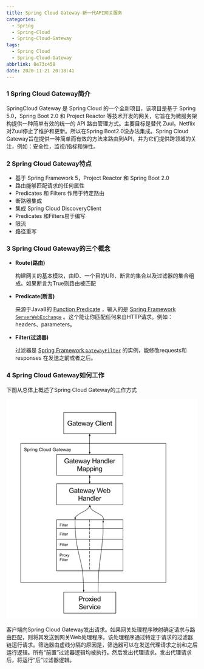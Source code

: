 ```yaml
---
title: Spring Cloud Gateway-新一代API网关服务
categories:
  - Spring
  - Spring-Cloud
  - Spring-Cloud-Gateway
tags:
  - Spring Cloud
  - Spring-Cloud-Gateway
abbrlink: 8e73c458
date: 2020-11-21 20:18:41
---
```


### 1 Spring Cloud Gateway简介

SpringCloud Gateway 是 Spring Cloud 的一个全新项目，该项目是基于 Spring 5.0，Spring Boot 2.0 和 Project Reactor 等技术开发的网关，它旨在为微服务架构提供一种简单有效的统一的 API 路由管理方式。主要目标是替代 Zuul。Netflix对Zuul停止了维护和更新。所以在Spring Boot2.0没办法集成。Spring Cloud Gateway旨在提供一种简单而有效的方法来路由到API，并为它们提供跨领域的关注，例如：安全性，监视/指标和弹性。 

### 2 Spring Cloud Gateway特点

- 基于 Spring Framework 5，Project Reactor 和 Spring Boot 2.0
- 路由能够匹配请求的任何属性
- Predicates 和 Filters 作用于特定路由
- 断路器集成
- 集成 Spring Cloud DiscoveryClient
-  Predicates 和Filters易于编写
- 限流
- 路径重写

### 3 Spring Cloud Gateway的三个概念

- **Route(路由)**

  构建网关的基本模块，由ID、一个目的URI、断言的集合以及过滤器的集合组成。如果断言为True则路由被匹配

- **Predicate(断言)**

  来源于Java8的 [Function Predicate](https://docs.oracle.com/javase/8/docs/api/java/util/function/Predicate.html) ，输入的是 [Spring Framework `ServerWebExchange`](https://docs.spring.io/spring-framework/docs/5.0.x/javadoc-api/org/springframework/web/server/ServerWebExchange.html) 。这个能让你匹配任何来自HTTP请求。例如：headers、parameters。

- **Filter(过滤器)**

  过滤器是 [Spring Framework `GatewayFilter`](https://docs.spring.io/spring/docs/5.0.x/javadoc-api/org/springframework/web/server/GatewayFilter.html)  的实例，能修改requests和responses  在发送之前或者之后。

### 4 Spring Cloud Gateway如何工作

下图从总体上概述了Spring Cloud Gateway的工作方式

![](https://github.com/mxsm/document/blob/master/image/Spring/SpringCloud/SpringCloudGateway/Spring-Cloud-GatewayHowToWork.png?raw=true)



客户端向Spring Cloud Gateway发出请求。如果网关处理程序映射确定请求与路由匹配，则将其发送到网关Web处理程序。该处理程序通过特定于请求的过滤器链运行请求。筛选器由虚线分隔的原因是，筛选器可以在发送代理请求之前和之后运行逻辑。所有“前置”过滤器逻辑均被执行。然后发出代理请求。发出代理请求后，将运行“后”过滤器逻辑。
